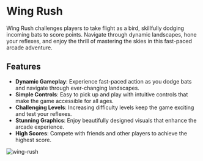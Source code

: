 # Wing Rush

Wing Rush challenges players to take flight as a bird, skillfully dodging incoming bats to score points. Navigate through dynamic landscapes, hone your reflexes, and enjoy the thrill of mastering the skies in this fast-paced arcade adventure.

## Features

- **Dynamic Gameplay**: Experience fast-paced action as you dodge bats and navigate through ever-changing landscapes.
- **Simple Controls**: Easy to pick up and play with intuitive controls that make the game accessible for all ages.
- **Challenging Levels**: Increasing difficulty levels keep the game exciting and test your reflexes.
- **Stunning Graphics**: Enjoy beautifully designed visuals that enhance the arcade experience.
- **High Scores**: Compete with friends and other players to achieve the highest score.


![wing-rush](https://github.com/Chathumina12/Wing-Rush/assets/142786337/bc32ef3b-ef65-47c5-97e4-89147ce4a6e3)
